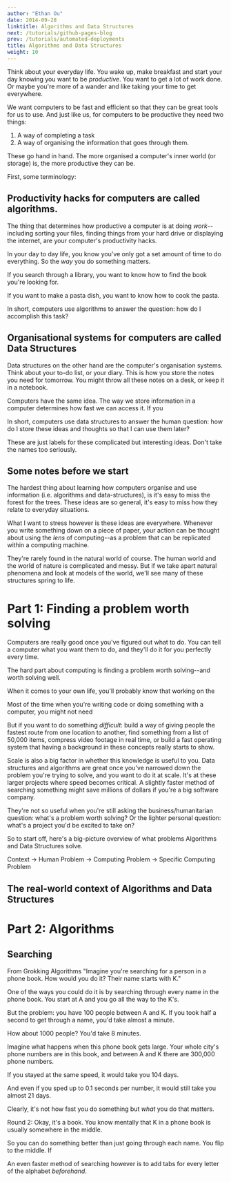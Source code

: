 ```yaml
---
author: "Ethan Ou"
date: 2014-09-28
linktitle: Algorithms and Data Structures
next: /tutorials/github-pages-blog
prev: /tutorials/automated-deployments
title: Algorithms and Data Structures
weight: 10
---
```


Think about your everyday life.
You wake up, make breakfast and start your day knowing you want to be *productive*. You want to get a lot of work done.
Or maybe you're more of a wander and like taking your time to get everywhere.

We want computers to be fast and efficient so that they can be great tools for us to use. 
And just like us, for computers to be productive they need two things:
1. A way of completing a task
2. A way of organising the information that goes through them.

These go hand in hand. The more organised a computer's inner world (or storage) is, the more productive they can be.

First, some terminology:

## Productivity hacks for computers are called algorithms.
The thing that determines how productive a computer is at doing *work*--including sorting your files, finding things from your hard drive or displaying the internet, are your computer's productivity hacks.

In your day to day life, you know you've only got a set amount of time to do everything. So the *way* you do something matters.

If you search through a library, you want to know how to find the book you're looking for.

If you want to make a pasta dish, you want to know how to cook the pasta.

In short, computers use algorithms to answer the question: how do I accomplish this task?



## Organisational systems for computers are called Data Structures
Data structures on the other hand are the computer's organisation systems.
Think about your to-do list, or your diary. This is how you store the notes you need for tomorrow. You might throw all these notes on a desk, or keep it in a notebook. 

Computers have the same idea. The way we store information in a computer determines how fast we can access it. If you 

In short, computers use data structures to answer the human question: how do I store these ideas and thoughts so that I can use them later?


These are just labels for these complicated but interesting ideas. Don't take the names too seriously.

## Some notes before we start
The hardest thing about learning how computers organise and use information (i.e. algorithms and data-structures), is it's easy to miss the forest for the trees. These ideas are so general, it's easy to miss how they relate to everyday situations. 

What I want to stress however is these ideas are everywhere. 
Whenever you write something down on a piece of paper, your action can be thought about using the *lens* of computing--as a problem that can be replicated within a computing machine.

They're rarely found in the natural world of course. The human world and the world of nature is complicated and messy. But if we take apart natural phenomena and look at models of the world, we'll see many of these structures spring to life.



# Part 1: Finding a problem worth solving
Computers are really good once you've figured out what to do. You can tell a computer what you want them to do, and they'll do it for you perfectly every time.

The hard part about computing is finding a problem worth solving--and worth solving well.

When it comes to your own life, you'll probably know that working on the 

Most of the time when you're writing code or doing something with a computer, you might not need 


But if you want to do something *difficult*: build a way of giving people the fastest route from one location to another, find something from a list of 50,000 items, compress video footage in real time, or build a fast operating system that having a background in these concepts really starts to show.

Scale is also a big factor in whether this knowledge is useful to you. Data structures and algorithms are great once you've narrowed down the problem you're trying to solve, and you want to do it at scale. It's at these larger projects where speed becomes critical. A slightly faster method of searching something might save millions of dollars if you're a big software company.

They're not so useful when you're still asking the business/humanitarian question: what's a problem worth solving? Or the lighter personal question: what's a project you'd be excited to take on?

So to start off, here's a big-picture overview of what problems Algorithms and Data Structures solve.

Context -> Human Problem -> Computing Problem -> Specific Computing Problem

## The real-world context of Algorithms and Data Structures



# Part 2: Algorithms

## Searching

From Grokking Algorithms
"Imagine you're searching for a person in a phone book. How would you do it?
Their name starts with K."

One of the ways you could do it is by searching through every name in the phone book. You start at A and you go all the way to the K's.

But the problem: you have 100 people between A and K. If you took half a second to get through a name, you'd take almost a minute.

How about 1000 people? You'd take 8 minutes.

Imagine what happens when this phone book gets large. Your whole city's phone numbers are in this book, and between A and K there are 300,000 phone numbers.

If you stayed at the same speed, it would take you 104 days.

And even if you sped up to 0.1 seconds per number, it would still take you almost 21 days.

Clearly, it's not how fast you do something but *what* you do that matters.

Round 2:
Okay, it's a book. You know mentally that K in a phone book is usually somewhere in the middle.

So you can do something better than just going through each name. You flip to the middle. If 





An even faster method of searching however is to add tabs for every letter of the alphabet *beforehand*.
